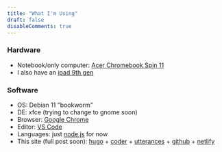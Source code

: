 ```yaml
---
title: "What I'm Using"
draft: false
disableComments: true
---
```


### Hardware
- Notebook/only computer: [Acer Chromebook Spin 11](https://www.acer.com/ac/en/CA/content/professional-series/acerchromebookspin11)
- I also have an [ipad 9th gen](https://www.apple.com/ipad-10.2/)

### Software
- OS: Debian 11 "bookworm"
- DE: xfce (trying to change to gnome soon)
- Browser: [Google Chrome](https://www.google.com/chrome/)
- Editor: [VS Code](https://code.visualstudio.com/)
- Languages: just [node.js](https://nodejs.org/en/) for now
- This site (full post soon): [hugo](https://gohugo.io/) + [coder](https://github.com/luizdepra/hugo-coder) + [utterances](https://utteranc.es/) + [github](https://github.com/mrhappyma/userexedotme) + [netlify](https://app.netlify.com/sites/userexedotme/)
